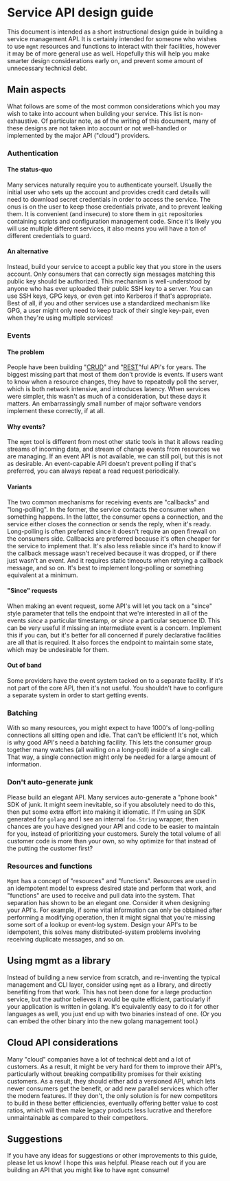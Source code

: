 # Service API design guide

This document is intended as a short instructional design guide in building a
service management API. It is certainly intended for someone who wishes to use
`mgmt` resources and functions to interact with their facilities, however it may
be of more general use as well. Hopefully this will help you make smarter design
considerations early on, and prevent some amount of unnecessary technical debt.

## Main aspects

What follows are some of the most common considerations which you may wish to
take into account when building your service. This list is non-exhaustive. Of
particular note, as of the writing of this document, many of these designs are
not taken into account or not well-handled or implemented by the major API
("cloud") providers.

### Authentication

#### The status-quo

Many services naturally require you to authenticate yourself. Usually the
initial user who sets up the account and provides credit card details will need
to download secret credentials in order to access the service. The onus is on
the user to keep those credentials private, and to prevent leaking them. It is
convenient (and insecure) to store them in `git` repositories containing scripts
and configuration management code. Since it's likely you will use multiple
different services, it also means you will have a ton of different credentials
to guard.

#### An alternative

Instead, build your service to accept a public key that you store in the users
account. Only consumers that can correctly sign messages matching this public
key should be authorized. This mechanism is well-understood by anyone who has
ever uploaded their public SSH key to a server. You can use SSH keys, GPG keys,
or even get into Kerberos if that's appropriate. Best of all, if you and other
services use a standardized mechanism like GPG, a user might only need to keep
track of their single key-pair, even when they're using multiple services!

### Events

#### The problem

People have been building "[CRUD](https://en.wikipedia.org/wiki/Create,_read,_update_and_delete)"
and "[REST](https://en.wikipedia.org/wiki/REST)"ful API's for years. The biggest
missing part that most of them don't provide is events. If users want to know
when a resource changes, they have to repeatedly poll the server, which is both
network intensive, and introduces latency. When services were simpler, this
wasn't as much of a consideration, but these days it matters. An embarrassingly
small number of major software vendors implement these correctly, if at all.

#### Why events?

The `mgmt` tool is different from most other static tools in that it allows
reading streams of incoming data, and stream of change events from resources we
are managing. If an event API is not available, we can still poll, but this is
not as desirable. An event-capable API doesn't prevent polling if that's
preferred, you can always repeat a read request periodically.

#### Variants

The two common mechanisms for receiving events are "callbacks" and
"long-polling". In the former, the service contacts the consumer when something
happens. In the latter, the consumer opens a connection, and the service either
closes the connection or sends the reply, when it's ready. Long-polling is often
preferred since it doesn't require an open firewall on the consumers side.
Callbacks are preferred because it's often cheaper for the service to implement
that. It's also less reliable since it's hard to know if the callback message
wasn't received because it was dropped, or if there just wasn't an event. And it
requires static timeouts when retrying a callback message, and so on. It's best
to implement long-polling or something equivalent at a minimum.

#### "Since" requests

When making an event request, some API's will let you tack on a "since" style
parameter that tells the endpoint that we're interested in all of the events
_since_ a particular timestamp, or _since_ a particular sequence ID. This can be
very useful if missing an intermediate event is a concern. Implement this if you
can, but it's better for all concerned if purely declarative facilities are all
that is required. It also forces the endpoint to maintain some state, which may
be undesirable for them.

#### Out of band

Some providers have the event system tacked on to a separate facility. If it's
not part of the core API, then it's not useful. You shouldn't have to configure
a separate system in order to start getting events.

### Batching

With so many resources, you might expect to have 1000's of long-polling
connections all sitting open and idle. That can't be efficient! It's not, which
is why good API's need a batching facility. This lets the consumer group
together many watches (all waiting on a long-poll) inside of a single call. That
way, a single connection might only be needed for a large amount of information.

### Don't auto-generate junk

Please build an elegant API. Many services auto-generate a "phone book" SDK of
junk. It might seem inevitable, so if you absolutely need to do this, then put
some extra effort into making it idiomatic. If I'm using an SDK generated for
`golang` and I see an internal `foo.String` wrapper, then chances are you have
designed your API and code to be easier to maintain for you, instead of
prioritizing your customers. Surely the total volume of all customer code is
more than your own, so why optimize for that instead of the putting the customer
first?

### Resources and functions

`Mgmt` has a concept of "resources" and "functions". Resources are used in an
idempotent model to express desired state and perform that work, and "functions"
are used to receive and pull data into the system. That separation has shown to
be an elegant one. Consider it when designing your API's. For example, if some
vital information can only be obtained after performing a modifying operation,
then it might signal that you're missing some sort of a lookup or event-log
system. Design your API's to be idempotent, this solves many distributed-system
problems involving receiving duplicate messages, and so on.

## Using mgmt as a library

Instead of building a new service from scratch, and re-inventing the typical
management and CLI layer, consider using `mgmt` as a library, and directly
benefiting from that work. This has not been done for a large production
service, but the author believes it would be quite efficient, particularly if
your application is written in golang. It's equivalently easy to do it for other
languages as well, you just end up with two binaries instead of one. (Or you can
embed the other binary into the new golang management tool.)

## Cloud API considerations

Many "cloud" companies have a lot of technical debt and a lot of customers. As a
result, it might be very hard for them to improve their API's, particularly
without breaking compatibility promises for their existing customers. As a
result, they should either add a versioned API, which lets newer consumers get
the benefit, or add new parallel services which offer the modern features. If
they don't, the only solution is for new competitors to build in these better
efficiencies, eventually offering better value to cost ratios, which will then
make legacy products less lucrative and therefore unmaintainable as compared to
their competitors.

## Suggestions

If you have any ideas for suggestions or other improvements to this guide,
please let us know! I hope this was helpful. Please reach out if you are
building an API that you might like to have `mgmt` consume!
